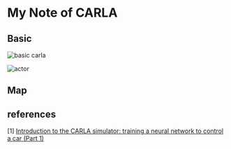 # My Note of CARLA


## Basic

![basic carla](https://timbrist.github.io/imgs/carla_basic.drawio.png)

![actor](https://timbrist.github.io/imgs/Actors.drawio.png)

## Map  




## references

[1] [Introduction to the CARLA simulator: training a neural network to control a car (Part 1)](https://medium.com/asap-report/introduction-to-the-carla-simulator-training-a-neural-network-to-control-a-car-part-1-e1c2c9a056a5)